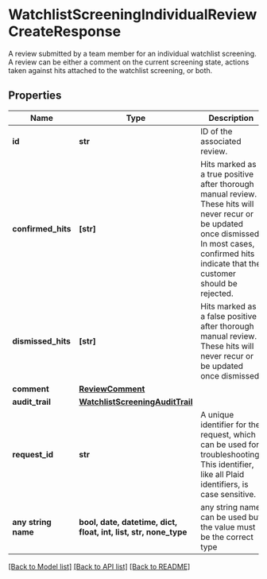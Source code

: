 # WatchlistScreeningIndividualReviewCreateResponse

A review submitted by a team member for an individual watchlist screening. A review can be either a comment on the current screening state, actions taken against hits attached to the watchlist screening, or both.

## Properties
Name | Type | Description | Notes
------------ | ------------- | ------------- | -------------
**id** | **str** | ID of the associated review. | 
**confirmed_hits** | **[str]** | Hits marked as a true positive after thorough manual review. These hits will never recur or be updated once dismissed. In most cases, confirmed hits indicate that the customer should be rejected. | 
**dismissed_hits** | **[str]** | Hits marked as a false positive after thorough manual review. These hits will never recur or be updated once dismissed. | 
**comment** | [**ReviewComment**](ReviewComment.md) |  | 
**audit_trail** | [**WatchlistScreeningAuditTrail**](WatchlistScreeningAuditTrail.md) |  | 
**request_id** | **str** | A unique identifier for the request, which can be used for troubleshooting. This identifier, like all Plaid identifiers, is case sensitive. | 
**any string name** | **bool, date, datetime, dict, float, int, list, str, none_type** | any string name can be used but the value must be the correct type | [optional]

[[Back to Model list]](../README.md#documentation-for-models) [[Back to API list]](../README.md#documentation-for-api-endpoints) [[Back to README]](../README.md)


